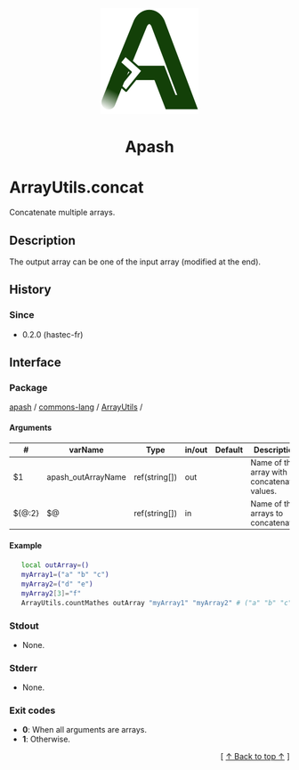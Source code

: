 
<div align='center' id='apash-top'>
  <a href='https://github.com/hastec-fr/apash'>
    <img alt='apash-logo' src='../../../../../../assets/apash-logo.svg'/>
  </a>

  # Apash
</div>


# ArrayUtils.concat
Concatenate multiple arrays.
## Description
   The output array can be one of the input array (modified at the end).
   
## History
### Since
  * 0.2.0 (hastec-fr)

## Interface
### Package
<!-- apash.packageBegin -->
[apash](../../../apash.md) / [commons-lang](../../commons-lang.md) / [ArrayUtils](../ArrayUtils.md) / 
<!-- apash.packageEnd -->

#### Arguments
 | #      | varName            | Type          | in/out   | Default    | Description                          |
 |--------|--------------------|---------------|----------|------------|--------------------------------------|
 | $1     | apash_outArrayName | ref(string[]) | out      |            | Name of the array with concatenated values. |
 | ${@:2} | $@                 | ref(string[]) | in       |            | Name of the arrays to concatenate.        |

#### Example
 ```bash
    local outArray=()
    myArray1=("a" "b" "c")
    myArray2=("d" "e")
    myArray2[3]="f"
    ArrayUtils.countMathes outArray "myArray1" "myArray2" # ("a" "b" "c" "d" "e" "" "f")
 ```

### Stdout
  * None.
### Stderr
  * None.

### Exit codes
  * **0**: When all arguments are arrays.
  * **1**: Otherwise.

  <div align='right'>[ <a href='#apash-top'>↑ Back to top ↑</a> ]</div>

